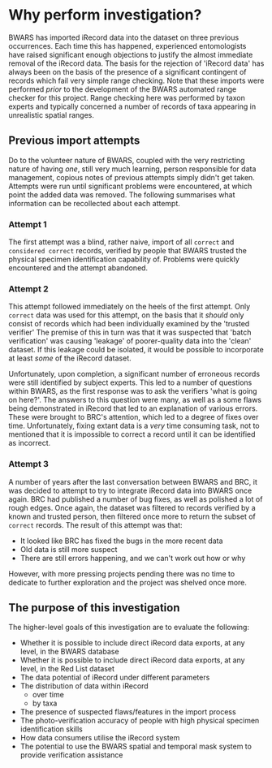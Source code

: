 # Why perform investigation?
BWARS has imported iRecord data into the dataset on three previous occurrences. Each time this has happened, experienced entomologists have raised significant enough objections to justify the almost immediate removal of the iRecord data. The basis for the rejection of 'iRecord data' has always been on the basis of the presence of a significant contingent of records which fail very simple range checking. Note that these imports were performed *prior* to the development of the BWARS automated range checker for this project. Range checking here was performed by taxon experts and typically concerned a number of records of taxa appearing in unrealistic spatial ranges.

## Previous import attempts
Do to the volunteer nature of BWARS, coupled with the very restricting nature of having *one*, still very much learning, person responsible for data management, copious notes of previous attempts simply didn't get taken. Attempts were run until significant problems were encountered, at which point the added data was removed. The following summarises what information can be recollected about each attempt.

### Attempt 1
The first attempt was a blind, rather naive, import of all `correct` and `considered correct` records, verified by people that BWARS trusted the physical specimen identification capability of. Problems were quickly encountered and the attempt abandoned.

### Attempt 2
This attempt followed immediately on the heels of the first attempt. Only `correct` data was used for this attempt, on the basis that it *should* only consist of records which had been individually examined by the 'trusted verifier' The premise of this in turn was that it was suspected that 'batch verification' was causing 'leakage' of poorer-quality data into the 'clean' dataset. If this leakage could be isolated, it would be possible to incorporate at least *some* of the iRecord dataset.

Unfortunately, upon completion, a significant number of erroneous records were still identified by subject experts. This led to a number of questions within BWARS, as the first response was to ask the verifiers 'what is going on here?'. The answers to this question were many, as well as a some flaws being demonstrated in iRecord that led to an explanation of various errors. These were brought to BRC's attention, which led to a degree of fixes over time. Unfortunately, fixing extant data is a *very* time consuming task, not to mentioned that it is impossible to correct a record until it can be identified as incorrect.

### Attempt 3
A number of years after the last conversation between BWARS and BRC, it was decided to attempt to try to integrate iRecord data into BWARS once again. BRC had published a number of bug fixes, as well as polished a lot of rough edges. Once again, the dataset was filtered to records verified by a known and trusted person, then filtered once more to return the subset of `correct` records. The result of this attempt was that:

- It looked like BRC has fixed the bugs in the more recent data
- Old data is still more suspect
- There are still errors happening, and we can't work out how or why

However, with more pressing projects pending there was no time to dedicate to further exploration and the project was shelved once more.

## The purpose of this investigation

The higher-level goals of this investigation are to evaluate the following:

- Whether it is possible to include direct iRecord data exports, at any level, in the BWARS database
- Whether it is possible to include direct iRecord data exports, at any level, in the Red List dataset
- The data potential of iRecord under different parameters
- The distribution of data within iRecord
    - over time
    - by taxa
- The presence of suspected flaws/features in the import process
- The photo-verification accuracy of people with high physical specimen identification skills
- How data consumers utilise the iRecord system
- The potential to use the BWARS spatial and temporal mask system to provide verification assistance